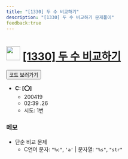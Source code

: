 ```yaml
---
title: "[1330] 두 수 비교하기"
description: "[1330] 두 수 비교하기 문제풀이"
feedback:true
---
```

<h1><img src="https://doky.space/assets/icpclev/b4.svg" height="37px"> <a href="http://icpc.me/1330">[1330] 두 수 비교하기</a></h1>

<a href="https://github.com/DokySp/acmicpc-practice/tree/master/1330"><button class="btn btn-info">코드 보러가기</button></a>

- **C: [:o:]**
  - 200419
  - 02:39 .26
  - 시도: 1번

### 메모
 - 단순 비교 문제
    - C언어 문자: `"%c"`, `'a'`  |  문자열: `"%s"`, `"str"`
